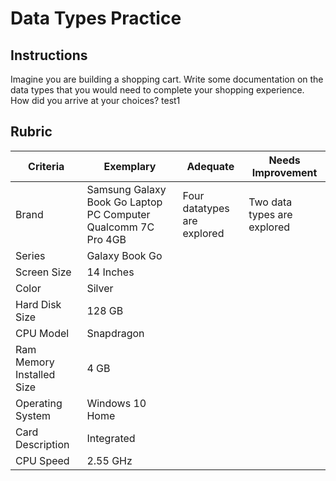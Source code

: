 # Data Types Practice

## Instructions

Imagine you are building a shopping cart. Write some documentation on the data types that you would need to complete your shopping experience. How did you arrive at your choices?
test1
## Rubric

Criteria | Exemplary | Adequate | Needs Improvement
---- | ---- | ---- | ---- |
|Brand  |Samsung Galaxy Book Go Laptop PC Computer Qualcomm 7C Pro 4GB|Four datatypes are explored|Two data types are explored|
Series	 | Galaxy Book Go  
Screen Size |	14 Inches
Color |	Silver        
Hard Disk Size |	128 GB
CPU Model	 |Snapdragon
Ram Memory Installed Size |	4 GB
Operating System | Windows 10 Home
Card Description |	Integrated
CPU Speed	| 2.55 GHz|       

